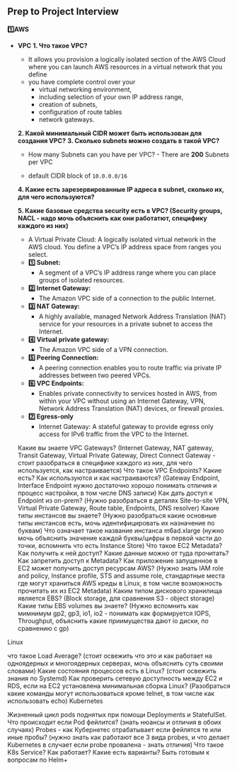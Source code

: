 ## Prep to Project Interview

**:one:AWS**
- **VPC**
    **1. Что такое VPC?**
    - It allows you provision a logically isolated section of the AWS Cloud where you can launch AWS    resources in a virtual network that you define
    - you have complete control over your 
      - virtual networking environment,
      - including selection of your own IP address range,
      - creation of subnets,
      - configuration of route tables 
      - network gateways.
      
    **2. Какой минимальный CIDR может быть использован для создания VPC?**
    **3. Сколько subnets можно создать в такой VPC?**
    - How many Subnets can you have per VPC? - There are **200** Subnets per VPC

    - default CIDR block of `10.0.0.0/16`

    **4. Какие есть зарезервированные IP адреса в  subnet, сколько их, для чего используются?**
  
    **5. Какие базовые средства security есть в VPC? (Security groups, NACL -  надо мочь объяснить как они работатют, специфику каждого из них)**
    - A Virtual Private Cloud: A logically isolated virtual network in the AWS cloud. You define a VPC’s IP address space from ranges you select.
    - **:one: Subnet:** 
      - A segment of a VPC’s IP address range where you can place groups of isolated resources.
    - **:two: Internet Gateway:** 
      - The Amazon VPC side of a connection to the public Internet.
    - **:three: NAT Gateway:** 
      - A highly available, managed Network Address Translation (NAT) service for your resources in a private subnet to access the Internet.
    - **:four: Virtual private gateway:** 
      - The Amazon VPC side of a VPN connection.
    - **:five: Peering Connection:**
      - A peering connection enables you to route traffic via private IP addresses between two peered VPCs.
    - **:six: VPC Endpoints:** 
      - Enables private connectivity to services hosted in AWS, from within your VPC without using an Internet Gateway, VPN, Network Address Translation (NAT) devices, or firewall proxies.
    - **:seven: Egress-only** 
      - Internet Gateway: A stateful gateway to provide egress only access for IPv6 traffic from the VPC to the Internet.
    
    Какие вы знаете VPC Gateways? (Internet Gateway, NAT gateway, Transit Gateway, Virtual Private Gateway, Direct Connect Gateway - стоит разобраться в специфике каждого из них, для чего используется, как настраивается)
    Что такое VPC Endpoints? Какие есть? Как используются и как настраиваются? (Gateway Endpoint, Interface  Endpoint нужно достаточно хорошо понимать отличия и процесс настройки, в том числе DNS записи)
    Как дать доступ к Endpoint из on-prem? (Нужно разобраться в деталях Site-to-site VPN, Virtual Private Gateway, Route table, Endpoints, DNS resolver)
    Какие типы инстансов вы знаете? (Нужно разобраться какие основные типы инстансов есть, мочь идентифицировать их назначение по буквам)
    Что означает такое название инстанса m6ad.xlarge (нужно мочь объяснить значение каждой буквы/цифры в первой части до точки, вспомнить что есть Instance Store)
    Что такое EC2 Metadata? Как получить к ней доступ? Какие данные можно от туда прочитать? Как запретить доступ к Metadata?
    Как приложение запущенное в EC2 может получить доступ ресурсам AWS? (Нужно знать IAM role and policy, Instance profile, STS and assume role, стандартные места где могут храниться   AWS креды в Linux, в том числе возможность прочитать их из EC2 Metadata)
    Каким типом дискового хранилища является EBS? (Block storage, для сравнения S3 -  object storage)
    Какие типы EBS volumes вы знаете? (Нужно вспомнить как мимнимум gp2, gp3, io1, io2 - понимать как формируется IOPS, Throughput,  объяснить какие приимущества дают io диски, по сравнению с gp)


Linux 

что такое Load Average? (стоит освежить что это и как работает на одноядерных и многоядерных серверах, мочь объяснить суть своими словами)
Какие состояния процессов есть в Linux? (стоит освежить знания по Systemd)
Как проверить сетевую доступность между EC2 и RDS, если на  EC2 установлена минимальная сборка Linux? (Разобраться какие команды могут использоваться кроме telnet, в том числе как использовать echo)
Kubernetes

Жизненный цикл pods поднятых при помощи Deployments и StatefulSet. Что происходит если Pod фейлится? (знать нюансы и отличия в обоих случаях)
Probes - как Кубернетес отрабатывает если фейлятся те или иные пробы? (нужно знать как работают все 3 вида probes, и что делает Kubernetes в случает если probe провалена - знать отличия)
Что такое K8s Service? Как работает? Какие есть варианты?
Быть готовым к вопросам по Helm+